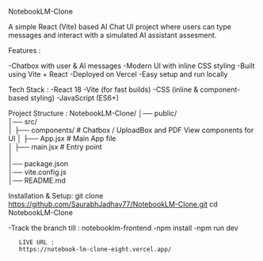 NotebookLM-Clone

A simple React (Vite) based AI Chat UI project where users can type messages and interact with a simulated AI assistant assesment.

Features :

-Chatbox with user & AI messages
-Modern UI with inline CSS styling
-Built using Vite + React
-Deployed on Vercel
-Easy setup and run locally

Tech Stack : 
-React 18
-Vite (for fast builds)
-CSS (inline & component-based styling)
-JavaScript (ES6+)

Project Structure :
NotebookLM-Clone/
│── public/          
│── src/  
│   ├── components/ # Chatbox / UploadBox and PDF View components for UI 
│   ├── App.jsx     # Main App file  
│   ├── main.jsx    # Entry point  
│   
│── package.json  
│── vite.config.js  
│── README.md  


Installation & Setup:
git clone https://github.com/SaurabhJadhav77/NotebookLM-Clone.git
cd NotebookLM-Clone

-Track the branch till : notebooklm-frontend
-npm install
-npm run dev


       LIVE URL :
       https://notebook-lm-clone-eight.vercel.app/